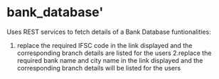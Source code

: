 # bank_database'
Uses REST services to fetch details of a Bank Database 
funtionalities:
1. replace the required IFSC code in the link displayed and the corresponding branch details are listed for the users 
2.replace the required bank name and city name in the link displayed and the corresponding branch details will be listed for the users   
